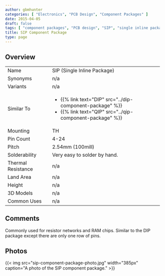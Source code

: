 ```yaml
---
author: gbmhunter
categories: [ "Electronics", "PCB Design", "Component Packages" ]
date: 2015-04-05
draft: false
tags: [ "component packages", "PCB design", "SIP", "single inline package" ]
title: SIP Component Package
type: page
---
```


## Overview


<table >
<tbody >
<tr >
<td >Name</td>

<td >SIP (Single Inline Package)
</td>
</tr>
<tr >
<td >Synonyms</td>
<td >n/a</td>
</tr>
<tr >
<td >Variants</td>
<td >n/a</td>
</tr>
<tr >
<td >Similar To</td>
<td >
    <ul>
        <li>{{% link text="DIP" src="../dip-component-package" %}}</li>
        <li>{{% link text="QIP" src="../qip-component-package" %}}</li>
    </ul>
</td>
</tr>
<tr >
<td >Mounting</td>
<td >TH
</td>
</tr>
<tr >

<td >Pin Count
</td>

<td >4-24
</td>
</tr>
<tr >

<td >Pitch
</td>

<td >2.54mm (100mill)
</td>
</tr>
<tr >

<td >Solderability
</td>

<td >Very easy to solder by hand.
</td>
</tr>
<tr >

<td >Thermal Resistance
</td>

<td >n/a
</td>
</tr>
<tr >

<td >Land Area
</td>

<td >n/a
</td>
</tr>
<tr >

<td >Height
</td>

<td >n/a
</td>
</tr>
<tr >

<td >3D Models
</td>

<td >n/a
</td>
</tr>
<tr >

<td >Common Uses
</td>

<td >n/a
</td>
</tr>
</tbody>
</table>

## Comments

Commonly used for resistor networks and RAM chips. Similar to the DIP package except there are only one row of pins.

## Photos

{{< img src="sip-component-package-photo.jpg" width="385px" caption="A photo of the SIP component package." >}}